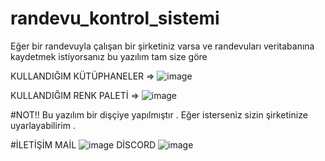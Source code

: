 # randevu_kontrol_sistemi

Eğer bir randevuyla çalışan bir şirketiniz varsa ve randevuları veritabanına kaydetmek istiyorsanız bu yazılım tam size göre 

KULLANDIĞIM KÜTÜPHANELER =>
![image](https://user-images.githubusercontent.com/104660994/176501346-e54d4518-1474-4eba-98c5-d943375e1c0d.png)

KULLANDIĞIM RENK PALETİ =>
![image](https://user-images.githubusercontent.com/104660994/176501432-b7edce36-f94d-430d-ab0e-48f27952a0a7.png)

#NOT!!
Bu yazılım bir dişçiye yapılmıştır . Eğer isterseniz sizin şirketinize uyarlayabilirim .

#İLETİŞİM
MAİL
![image](https://user-images.githubusercontent.com/104660994/176501937-6f1ed56d-6af6-40aa-b7fd-3577e757d7c4.png)
DİSCORD
![image](https://user-images.githubusercontent.com/104660994/176502025-ceca9438-9f9b-4f19-b1e6-4a865b7d2aff.png)
